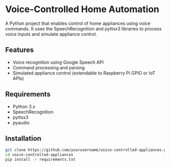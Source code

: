 # Voice-Controlled Home Automation

A Python project that enables control of home appliances using voice commands. It uses the SpeechRecognition and pyttsx3 libraries to process voice inputs and simulate appliance control.

## Features

- Voice recognition using Google Speech API
- Command processing and parsing
- Simulated appliance control (extendable to Raspberry Pi GPIO or IoT APIs)

## Requirements

- Python 3.x
- SpeechRecognition
- pyttsx3
- pyaudio

## Installation

```bash
git clone https://github.com/yourusername/voice-controlled-appliances.git
cd voice-controlled-appliances
pip install -r requirements.txt
